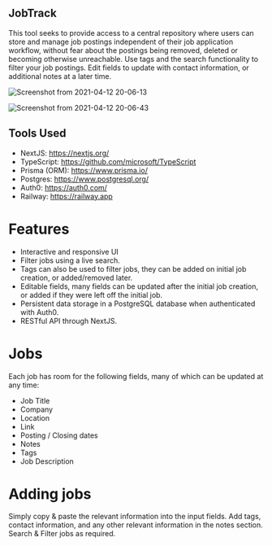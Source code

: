## JobTrack

This tool seeks to provide access to a central repository where users can store and manage job postings independent of their job application workflow, without fear about the postings being removed, deleted or becoming otherwise unreachable.
Use tags and the search functionality to filter your job postings.
Edit fields to update with contact information, or additional notes at a later time.

![Screenshot from 2021-04-12 20-06-13](https://user-images.githubusercontent.com/22286436/114491923-58c6f680-9bcc-11eb-996b-f99cb70e4747.png)

![Screenshot from 2021-04-12 20-06-43](https://user-images.githubusercontent.com/22286436/114491900-4f3d8e80-9bcc-11eb-8b77-9e271f1d7270.png)



## Tools Used
 - NextJS: https://nextjs.org/
 - TypeScript: https://github.com/microsoft/TypeScript
 - Prisma (ORM): https://www.prisma.io/
 - Postgres: https://www.postgresql.org/
 - Auth0: https://auth0.com/
 - Railway: https://railway.app

# Features

 - Interactive and responsive UI
 - Filter jobs using a live search.
 - Tags can also be used to filter jobs, they can be added on initial job creation, or added/removed later.
 - Editable fields, many fields can be updated after the initial job creation, or added if they were left off the initial job.
 - Persistent data storage in a PostgreSQL database when authenticated with Auth0.
 - RESTful API through NextJS.

# Jobs

Each job has room for the following fields, many of which can be updated at any time:

 - Job Title
 - Company
 - Location
 - Link
 - Posting / Closing dates
 - Notes
 - Tags
 - Job Description

# Adding jobs

Simply copy & paste the relevant information into the input fields.
Add tags, contact information, and any other relevant information in the notes section.
Search & Filter jobs as required.
